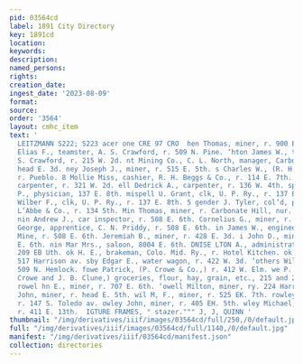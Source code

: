 ```yaml
---
pid: 03564cd
label: 1891 City Directory
key: 1891cd
location: 
keywords: 
description: 
named_persons: 
rights: 
creation_date: 
ingest_date: '2023-08-09'
format: 
source: 
order: '3564'
layout: cmhc_item
text: '                                                                               FARLES
  LEITZMANN S222; S223 acer one CRE 97 CRO  hen Thomas, miner, r. 900 E. 6th. Aton
  Elias F., teamster, A. S. Crawford, r. 509 N. Pine. ‘hton James W., teamster, A.
  S. Crawford, r. 215 W. 2d. nt Mining Co., C. L. North, manager, Carbonate Hill,
  head E. 3d. ney Joseph J., miner, r. 515 E. 5th. s Charles W., (R. H. Beggs & Co.,)
  r. Pueblo. 8 Mollie Miss, cashier, R. H. Beggs & Co., r. 114 E. 7th. en Frank N.,
  carpenter, r. 321 W. 2d. ell Dedrick A., carpenter, r. 136 W. 4th. spell Edward
  P., physician, 137 E. 8th. mispell U. Grant, clk, U. P. Ry., r. 137 EK. 8th. spell
  Wilber F., clk, U. P. Ry., r. 137 E. 8th. 5 gender J. Tyler, col’d, porter, G. A.
  L’Abbe & Co., r. 134 5th. Min Thomas, miner, r. Carbonate Hill, nur. Wolftone ine.
  nin Andrew J., car inspector, r. 508 E. 6th. Cornelius G., miner, r. 420 EH. 6th.
  George, apprentice, C. N. Priddy, r. 508 E. 6th. in James W., engineer, Silver Cord
  Mine, r. 508 E. 6th. Jeremiah B., miner, r. 428 E. 3d. i John D., miner, r. 508
  E. 6th. nin Mar Mrs., saloon, 8004 E. 6th. DNISE LTON A., administrator, A. H. Myers,
  209 EB Uth. ok H. E., brakeman, Colo. Mid. Ry., r. Hotel Kitchen. ok Joel J., physician,
  517 Harrison av. sby Edgar E., water wagon, r. 422 W. 3d. ‘others William, laundry,
  509 N. Hemlock. fowe Patrick, (P. Crowe & Co.,) r. 412 W. Elm. we P. & Co., (P.
  Crowe and J. B. Clune,) groceries, flour, hay, grain, etc., 215 and 217 W. Chestnut.
  rowel hn E., miner, r. 707 E. 6th. ‘owell Milton, miner, ry. 224 Harrison av. wl
  John, miner, r. head E. 5th. wil M, F., miner, r. 525 EK. 7th. rowley Daniel, smelter,
  r. 147 S. Toledo av. owley John, miner, r. 405 EH. 5th. wley Michael, teamster,
  r. 411 E. 13th.  IGTURE FRAMES, ° stazer.""" J, J, QUINN '
thumbnail: "/img/derivatives/iiif/images/03564cd/full/250,/0/default.jpg"
full: "/img/derivatives/iiif/images/03564cd/full/1140,/0/default.jpg"
manifest: "/img/derivatives/iiif/03564cd/manifest.json"
collection: directories
---
```

